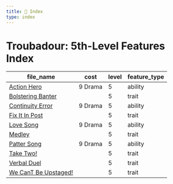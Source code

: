 ```yaml
---
title: 📑 Index
type: index
---
```


# Troubadour: 5th-Level Features Index

| file_name                                            | cost    | level | feature_type |
| ---------------------------------------------------- | ------- | ----- | ------------ |
| [Action Hero](Action%20Hero)                         | 9 Drama | 5     | ability      |
| [Bolstering Banter](Bolstering%20Banter)             |         | 5     | trait        |
| [Continuity Error](Continuity%20Error)               | 9 Drama | 5     | ability      |
| [Fix It In Post](Fix%20It%20In%20Post)               |         | 5     | trait        |
| [Love Song](Love%20Song)                             | 9 Drama | 5     | ability      |
| [Medley](Medley)                                     |         | 5     | trait        |
| [Patter Song](Patter%20Song)                         | 9 Drama | 5     | ability      |
| [Take Two!](Take%20Two%21)                           |         | 5     | trait        |
| [Verbal Duel](Verbal%20Duel)                         |         | 5     | trait        |
| [We CanT Be Upstaged!](We%20CanT%20Be%20Upstaged%21) |         | 5     | trait        |
